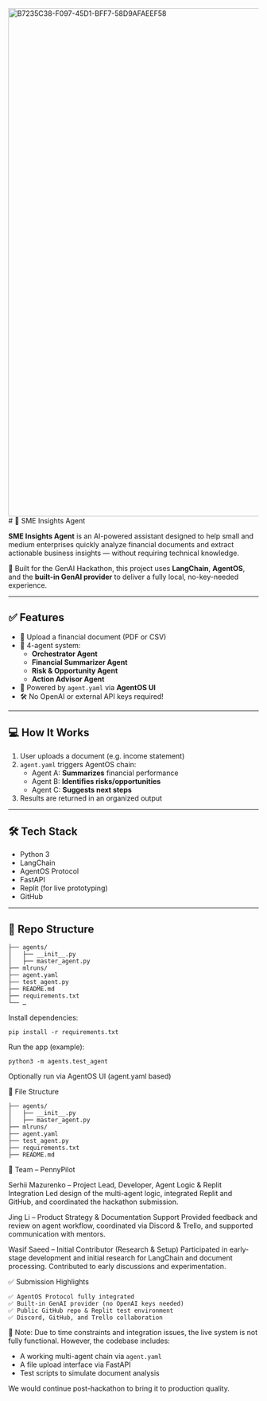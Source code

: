 <img width="1024" height="1024" alt="B7235C38-F097-45D1-BFF7-58D9AFAEEF58" src="https://github.com/user-attachments/assets/d1d7adbf-ca85-4680-9a3c-02438c7ec702" />
# 🧠 SME Insights Agent

**SME Insights Agent** is an AI-powered assistant designed to help small and medium enterprises quickly analyze financial documents and extract actionable business insights — without requiring technical knowledge.

🚀 Built for the GenAI Hackathon, this project uses **LangChain**, **AgentOS**, and the **built-in GenAI provider** to deliver a fully local, no-key-needed experience.

---

## ✅ Features

- 📄 Upload a financial document (PDF or CSV)
- 🧠 4-agent system:
  - **Orchestrator Agent**
  - **Financial Summarizer Agent**
  - **Risk & Opportunity Agent**
  - **Action Advisor Agent**
- 🔗 Powered by `agent.yaml` via **AgentOS UI**
- 🛠️ No OpenAI or external API keys required!

---

## 💻 How It Works

1. User uploads a document (e.g. income statement)
2. `agent.yaml` triggers AgentOS chain:
   - Agent A: **Summarizes** financial performance
   - Agent B: **Identifies risks/opportunities**
   - Agent C: **Suggests next steps**
3. Results are returned in an organized output

---

## 🛠️ Tech Stack

- Python 3
- LangChain
- AgentOS Protocol
- FastAPI
- Replit (for live prototyping)
- GitHub

---

## 📁 Repo Structure

```plaintext
├── agents/
│   ├── __init__.py
│   ├── master_agent.py
├── mlruns/
├── agent.yaml
├── test_agent.py
├── README.md
├── requirements.txt
└── …
```
Install dependencies:

```
pip install -r requirements.txt
```
Run the app (example):

```
python3 -m agents.test_agent
```

Optionally run via AgentOS UI (agent.yaml based)


📁 File Structure
```
├── agents/
│   ├── __init__.py
│   ├── master_agent.py
├── mlruns/
├── agent.yaml
├── test_agent.py
├── requirements.txt
├── README.md
```

👥 Team – PennyPilot

Serhii Mazurenko – Project Lead, Developer, Agent Logic & Replit Integration
Led design of the multi-agent logic, integrated Replit and GitHub, and coordinated the hackathon submission.

Jing Li – Product Strategy & Documentation Support
Provided feedback and review on agent workflow, coordinated via Discord & Trello, and supported communication with mentors.

Wasif Saeed – Initial Contributor (Research & Setup)
Participated in early-stage development and initial research for LangChain and document processing. Contributed to early discussions and experimentation.


✅ Submission Highlights
```
✅ AgentOS Protocol fully integrated
✅ Built-in GenAI provider (no OpenAI keys needed)
✅ Public GitHub repo & Replit test environment
✅ Discord, GitHub, and Trello collaboration
```
🚧 Note: Due to time constraints and integration issues, the live system is not fully functional.
However, the codebase includes:
- A working multi-agent chain via `agent.yaml`
- A file upload interface via FastAPI
- Test scripts to simulate document analysis

We would continue post-hackathon to bring it to production quality.

